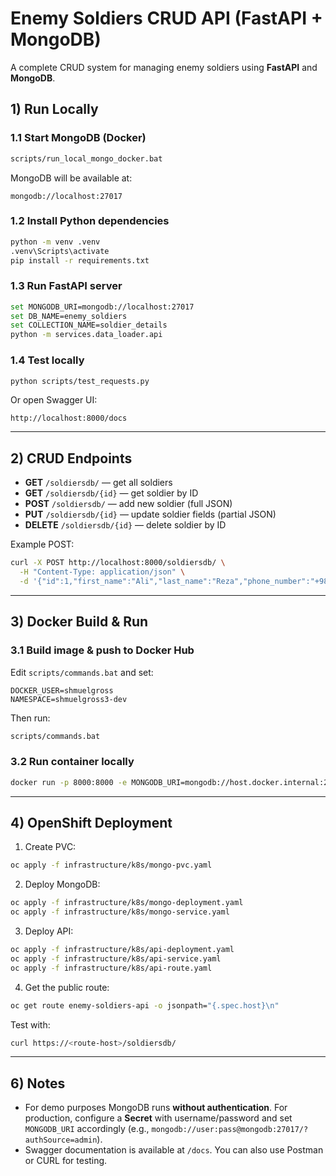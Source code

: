 # Enemy Soldiers CRUD API (FastAPI + MongoDB)

A complete CRUD system for managing enemy soldiers using **FastAPI** and **MongoDB**.

## 1) Run Locally

### 1.1 Start MongoDB (Docker)

```bash
scripts/run_local_mongo_docker.bat
```

MongoDB will be available at:

```
mongodb://localhost:27017
```

### 1.2 Install Python dependencies

```bash
python -m venv .venv
.venv\Scripts\activate
pip install -r requirements.txt
```

### 1.3 Run FastAPI server

```bash
set MONGODB_URI=mongodb://localhost:27017
set DB_NAME=enemy_soldiers
set COLLECTION_NAME=soldier_details
python -m services.data_loader.api
```

### 1.4 Test locally

```bash
python scripts/test_requests.py
```

Or open Swagger UI:

```
http://localhost:8000/docs
```

---

## 2) CRUD Endpoints

* **GET** `/soldiersdb/` — get all soldiers
* **GET** `/soldiersdb/{id}` — get soldier by ID
* **POST** `/soldiersdb/` — add new soldier (full JSON)
* **PUT** `/soldiersdb/{id}` — update soldier fields (partial JSON)
* **DELETE** `/soldiersdb/{id}` — delete soldier by ID

Example POST:

```bash
curl -X POST http://localhost:8000/soldiersdb/ \
  -H "Content-Type: application/json" \
  -d '{"id":1,"first_name":"Ali","last_name":"Reza","phone_number":"+98-555-1111","rank":"Private"}'
```

---

## 3) Docker Build & Run

### 3.1 Build image & push to Docker Hub

Edit `scripts/commands.bat` and set:

```
DOCKER_USER=shmuelgross
NAMESPACE=shmuelgross3-dev
```

Then run:

```bash
scripts/commands.bat
```

### 3.2 Run container locally

```bash
docker run -p 8000:8000 -e MONGODB_URI=mongodb://host.docker.internal:27017 <USER>/enemy-soldiers-api:latest
```

---

## 4) OpenShift Deployment

1. Create PVC:

```bash
oc apply -f infrastructure/k8s/mongo-pvc.yaml
```

2. Deploy MongoDB:

```bash
oc apply -f infrastructure/k8s/mongo-deployment.yaml
oc apply -f infrastructure/k8s/mongo-service.yaml
```

3. Deploy API:

```bash
oc apply -f infrastructure/k8s/api-deployment.yaml
oc apply -f infrastructure/k8s/api-service.yaml
oc apply -f infrastructure/k8s/api-route.yaml
```

4. Get the public route:

```bash
oc get route enemy-soldiers-api -o jsonpath="{.spec.host}\n"
```

Test with:

```bash
curl https://<route-host>/soldiersdb/
```

---

## 6) Notes

* For demo purposes MongoDB runs **without authentication**. For production, configure a **Secret** with username/password and set `MONGODB_URI` accordingly (e.g., `mongodb://user:pass@mongodb:27017/?authSource=admin`).
* Swagger documentation is available at `/docs`. You can also use Postman or CURL for testing.
